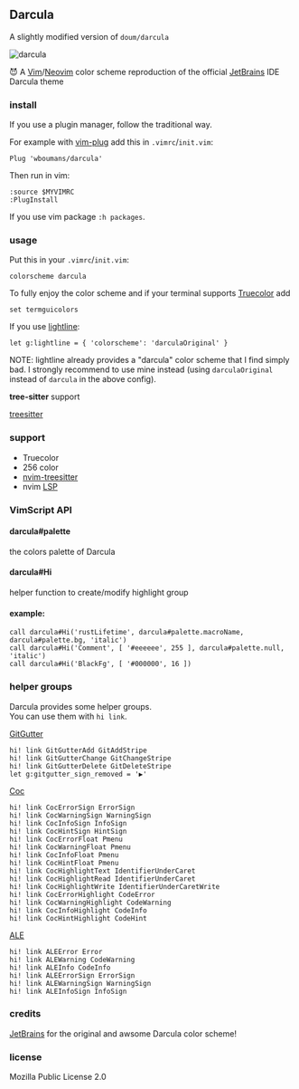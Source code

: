 ## Darcula

A slightly modified version of `doum/darcula`

![darcula](./img/full_screen.png)

:smiling_imp: A [Vim](https://www.vim.org/)/[Neovim](https://neovim.io/) color scheme reproduction of the official [JetBrains](https://www.jetbrains.com/) IDE Darcula theme

### install

If you use a plugin manager, follow the traditional way.

For example with [vim-plug](https://github.com/junegunn/vim-plug) add this in `.vimrc`/`init.vim`:

```
Plug 'wboumans/darcula'
```

Then run in vim:

```
:source $MYVIMRC
:PlugInstall
```

If you use vim package `:h packages`.

### usage

Put this in your `.vimrc`/`init.vim`:

```
colorscheme darcula
```

To fully enjoy the color scheme and if your terminal supports [Truecolor](https://gist.github.com/XVilka/8346728) add

```
set termguicolors
```

If you use [lightline](https://github.com/itchyny/lightline.vim):

```
let g:lightline = { 'colorscheme': 'darculaOriginal' }
```

NOTE: lightline already provides a "darcula" color scheme that I find simply bad. I strongly recommend to use mine instead (using `darculaOriginal` instead of `darcula` in the above config).

**tree-sitter** support

[treesitter](https://github.com/nvim-treesitter/nvim-treesitter)

### support

- Truecolor
- 256 color
- [nvim-treesitter](https://github.com/nvim-treesitter/nvim-treesitter)
- nvim [LSP](https://neovim.io/doc/user/lsp.html)

### VimScript API

#### darcula#palette

the colors palette of Darcula

#### darcula#Hi

helper function to create/modify highlight group

#### example:

```
call darcula#Hi('rustLifetime', darcula#palette.macroName, darcula#palette.bg, 'italic')
call darcula#Hi('Comment', [ '#eeeeee', 255 ], darcula#palette.null, 'italic')
call darcula#Hi('BlackFg', [ '#000000', 16 ])
```

### helper groups

Darcula provides some helper groups.\
You can use them with `hi link`.

[GitGutter](https://github.com/airblade/vim-gitgutter)

```
hi! link GitGutterAdd GitAddStripe
hi! link GitGutterChange GitChangeStripe
hi! link GitGutterDelete GitDeleteStripe
let g:gitgutter_sign_removed = '▶'
```

[Coc](https://github.com/neoclide/coc.nvim)

```
hi! link CocErrorSign ErrorSign
hi! link CocWarningSign WarningSign
hi! link CocInfoSign InfoSign
hi! link CocHintSign HintSign
hi! link CocErrorFloat Pmenu
hi! link CocWarningFloat Pmenu
hi! link CocInfoFloat Pmenu
hi! link CocHintFloat Pmenu
hi! link CocHighlightText IdentifierUnderCaret
hi! link CocHighlightRead IdentifierUnderCaret
hi! link CocHighlightWrite IdentifierUnderCaretWrite
hi! link CocErrorHighlight CodeError
hi! link CocWarningHighlight CodeWarning
hi! link CocInfoHighlight CodeInfo
hi! link CocHintHighlight CodeHint
```

[ALE](https://github.com/dense-analysis/ale)

```
hi! link ALEError Error
hi! link ALEWarning CodeWarning
hi! link ALEInfo CodeInfo
hi! link ALEErrorSign ErrorSign
hi! link ALEWarningSign WarningSign
hi! link ALEInfoSign InfoSign
```

### credits

[JetBrains](https://www.jetbrains.com/) for the original and awsome Darcula color scheme!

### license

Mozilla Public License 2.0
